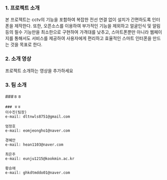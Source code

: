 ### 1. 프로젝트 소개

 본 프로젝트는 cctv의 기능을 포함하여 복잡한 전선 연결 없이 설치가 간편하도록 인터폰을 제작한다. 또한, 오픈소스를 이용하여 부가적인 기능을 제외하고 얼굴인식 및 알림 등의 필수 기능만을 최소한으로 구현하여 가격대를 낮추고, 스마트폰뿐만 아니라 웹페이지를 통해서도 서비스를 제공하여 사용자에게 편리하고 효율적인 스마트 인터폰을 만드는 것을 목표로 한다.

### 2. 소개 영상

프로젝트 소개하는 영상을 추가하세요

### 3. 팀 소개
###ㅎㅎ
```
### ㅎㅎ
이수진(팀장)
e-mail: dltnwls8751@gmail.com
```
```
엄정호
e-mail: eomjeongho1@naver.com
```
```
경혜안
e-mail: hean1103@naver.com 
```
```
최은주
e-mail: eunju1215@kookmin.ac.kr 
```
```
황승애
e-mail: ghkdtmddo01@naver.com
```

